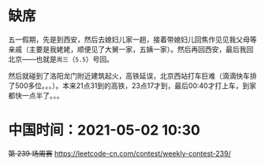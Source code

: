 
# 缺席

五一假期，先是到西安，然后去媳妇儿家一趟，接着带媳妇儿回焦作见见我父母等亲戚（主要是我姥姥，顺便见了大舅一家，五姨一家）。然后再回西安，最后我回北京——也就是`周三`（`5.5`）号回。

然后就碰到了洛阳龙门附近建筑起火，高铁延误，北京西站打车巨难（滴滴快车排了500多位。。。）。本来21点31到的高铁，23点17才到，最后00:40才打上车，到家都快一点半了。。。

# 中国时间：2021-05-02 10:30

~~第 239 场周赛~~ https://leetcode-cn.com/contest/weekly-contest-239/
